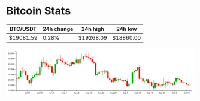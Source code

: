 # Bitcoin Stats

BTC/USDT|24h change|24h high|24h low|
|---|---|---|---|
|$19081.59|0.28%|$19268.09|$18860.00|

<img src="./chart.svg">
